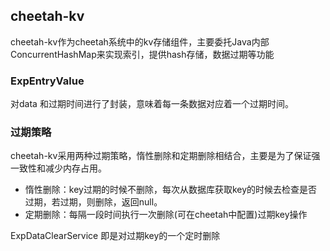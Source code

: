 ## cheetah-kv
cheetah-kv作为cheetah系统中的kv存储组件，主要委托Java内部ConcurrentHashMap来实现索引，提供hash存储，数据过期等功能

### ExpEntryValue
对data 和过期时间进行了封装，意味着每一条数据对应着一个过期时间。

### 过期策略
cheetah-kv采用两种过期策略，惰性删除和定期删除相结合，主要是为了保证强一致性和减少内存占用。
- 惰性删除：key过期的时候不删除，每次从数据库获取key的时候去检查是否过期，若过期，则删除，返回null。
- 定期删除：每隔一段时间执行一次删除(可在cheetah中配置)过期key操作

ExpDataClearService 即是对过期key的一个定时删除